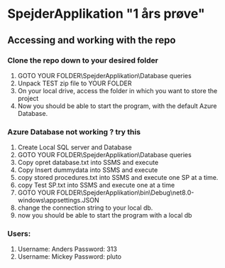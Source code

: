 # SpejderApplikation "1 års prøve"
## Accessing and working with the repo
### Clone the repo down to your desired folder

1) GOTO YOUR FOLDER\SpejderApplikation\Database queries
2) Unpack TEST zip file to YOUR FOLDER
3) On your local drive, access the folder in which you want to store the project
4) Now you should be able to start the program, with the default Azure Database. 

### Azure Database not working ? try this
1) Create Local SQL server and Database
2) GOTO YOUR FOLDER\SpejderApplikation\Database queries
3) Copy opret database.txt into SSMS and execute
4) Copy Insert dummydata into SSMS and execute
5) copy stored procedures.txt into SSMS and execute one SP at a time.
6) copy Test SP.txt into SSMS and execute one at a time
7) GOTO YOUR FOLDER\SpejderApplikation\bin\Debug\net8.0-windows\appsettings.JSON
8) change the connection string to your local db.
9) now you should be able to start the program with a local db

### Users:
1) Username: Anders Password: 313
2) Username: Mickey Password: pluto


